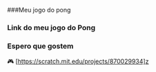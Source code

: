 ###Meu jogo do pong

### Link do meu jogo do Pong


### Espero que gostem 

🎮 [https://scratch.mit.edu/projects/870029934]z
